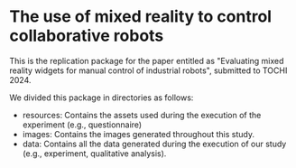 # The use of mixed reality to control collaborative robots
This is the replication package for the paper entitled as "Evaluating mixed reality widgets for manual control of industrial robots", submitted to TOCHI 2024.

We divided this package in directories as follows:
- resources: Contains the assets used during the execution of the experiment (e.g., questionnaire)
- images: Contains the images generated throughout this study.
- data: Contains all the data generated during the execution of our study (e.g., experiment, qualitative analysis). 
